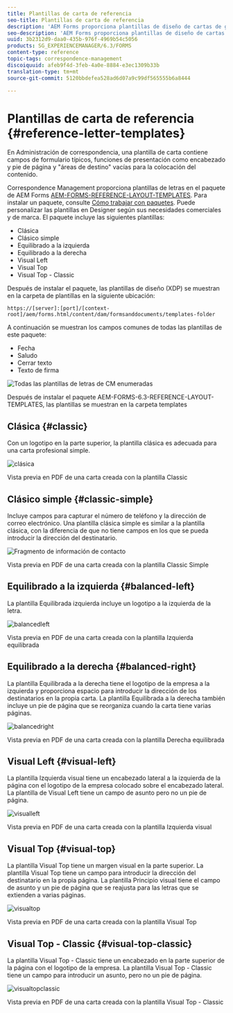 ```yaml
---
title: Plantillas de carta de referencia
seo-title: Plantillas de carta de referencia
description: 'AEM Forms proporciona plantillas de diseño de cartas de gestión de correspondencia que puede utilizar para crear cartas rápidamente. '
seo-description: 'AEM Forms proporciona plantillas de diseño de cartas de gestión de correspondencia que puede utilizar para crear cartas rápidamente. '
uuid: 3b2312d9-daa0-435b-976f-4969b54c5056
products: SG_EXPERIENCEMANAGER/6.3/FORMS
content-type: reference
topic-tags: correspondence-management
discoiquuid: afeb9f4d-3feb-4a0e-8884-e3ec1309b33b
translation-type: tm+mt
source-git-commit: 5120bbdefea528ad6d07a9c99df565555b6a8444

---
```



# Plantillas de carta de referencia {#reference-letter-templates}

En Administración de correspondencia, una plantilla de carta contiene campos de formulario típicos, funciones de presentación como encabezado y pie de página y &quot;áreas de destino&quot; vacías para la colocación del contenido.

Correspondence Management proporciona plantillas de letras en el paquete de AEM Forms [AEM-FORMS-REFERENCE-LAYOUT-TEMPLATES](https://www.adobeaemcloud.com/content/marketplace/marketplaceProxy.html?packagePath=/content/companies/public/adobe/packages/cq630/fd/AEM-FORMS-6.3-REFERENCE-LAYOUT-TEMPLATES). Para instalar un paquete, consulte [Cómo trabajar con paquetes](/help/sites-administering/package-manager.md). Puede personalizar las plantillas en Designer según sus necesidades comerciales y de marca. El paquete incluye las siguientes plantillas:

* Clásica
* Clásico simple
* Equilibrado a la izquierda
* Equilibrado a la derecha
* Visual Left
* Visual Top
* Visual Top - Classic

Después de instalar el paquete, las plantillas de diseño (XDP) se muestran en la carpeta de plantillas en la siguiente ubicación:

`https://[server]:[port]/[context-root]/aem/forms.html/content/dam/formsanddocuments/templates-folder`

A continuación se muestran los campos comunes de todas las plantillas de este paquete:

* Fecha
* Saludo
* Cerrar texto
* Texto de firma

![Todas las plantillas de letras de CM enumeradas](assets/templatescorrespondence.png)

Después de instalar el paquete AEM-FORMS-6.3-REFERENCE-LAYOUT-TEMPLATES, las plantillas se muestran en la carpeta templates

## Clásica {#classic}

Con un logotipo en la parte superior, la plantilla clásica es adecuada para una carta profesional simple.

![clásica](assets/classic.png)

Vista previa en PDF de una carta creada con la plantilla Classic

## Clásico simple {#classic-simple}

Incluye campos para capturar el número de teléfono y la dirección de correo electrónico. Una plantilla clásica simple es similar a la plantilla clásica, con la diferencia de que no tiene campos en los que se pueda introducir la dirección del destinatario.

![Fragmento de información de contacto](assets/classicsimple.png)

Vista previa en PDF de una carta creada con la plantilla Classic Simple

## Equilibrado a la izquierda {#balanced-left}

La plantilla Equilibrada izquierda incluye un logotipo a la izquierda de la letra.

![balancedleft](assets/balancedleft.png)

Vista previa en PDF de una carta creada con la plantilla Izquierda equilibrada

## Equilibrado a la derecha {#balanced-right}

La plantilla Equilibrada a la derecha tiene el logotipo de la empresa a la izquierda y proporciona espacio para introducir la dirección de los destinatarios en la propia carta. La plantilla Equilibrada a la derecha también incluye un pie de página que se reorganiza cuando la carta tiene varias páginas.

![balancedright](assets/balancedright.png)

Vista previa en PDF de una carta creada con la plantilla Derecha equilibrada

## Visual Left {#visual-left}

La plantilla Izquierda visual tiene un encabezado lateral a la izquierda de la página con el logotipo de la empresa colocado sobre el encabezado lateral. La plantilla de Visual Left tiene un campo de asunto pero no un pie de página.

![visualleft](assets/visualleft.png)

Vista previa en PDF de una carta creada con la plantilla Izquierda visual

## Visual Top {#visual-top}

La plantilla Visual Top tiene un margen visual en la parte superior. La plantilla Visual Top tiene un campo para introducir la dirección del destinatario en la propia página. La plantilla Principio visual tiene el campo de asunto y un pie de página que se reajusta para las letras que se extienden a varias páginas.

![visualtop](assets/visualtop.png)

Vista previa en PDF de una carta creada con la plantilla Visual Top

## Visual Top - Classic {#visual-top-classic}

La plantilla Visual Top - Classic tiene un encabezado en la parte superior de la página con el logotipo de la empresa. La plantilla Visual Top - Classic tiene un campo para introducir un asunto, pero no un pie de página.

![visualtopclassic](assets/visualtopclassic.png)

Vista previa en PDF de una carta creada con la plantilla Visual Top - Classic


